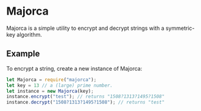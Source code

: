 # Majorca

Majorca is a simple utility to encrypt and decrypt strings with a symmetric-key algorithm.

## Example

To encrypt a string, create a new instance of Majorca:

```javascript
let Majorca = require("majorca");
let key = 13 // a (large) prime number.
let instance = new Majorca(key);
instance.encrypt("test"); // returns "1508?1313?1495?1508"
instance.decrypt("1508?1313?1495?1508"); // returns "test"
```
